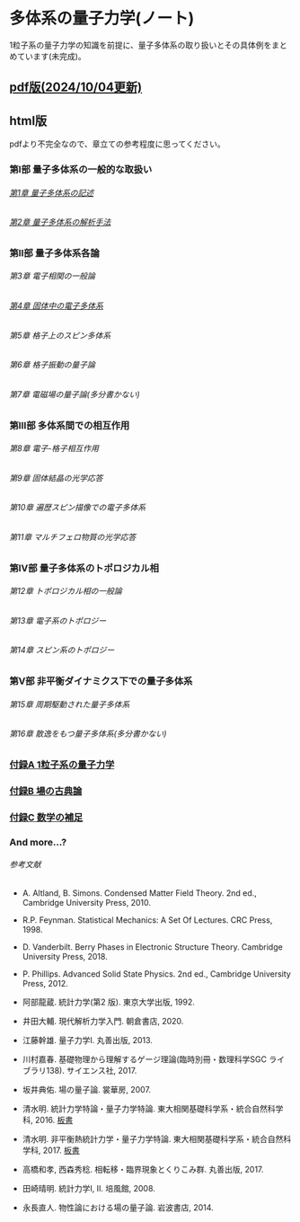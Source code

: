# 多体系の量子力学(ノート)
1粒子系の量子力学の知識を前提に、量子多体系の取り扱いとその具体例をまとめています(未完成)。

## [pdf版(2024/10/04更新)](https://pr440.github.io/manybody-qm/manybody-qm.pdf)

## html版
pdfより不完全なので、章立ての参考程度に思ってください。

### 第Ⅰ部 量子多体系の一般的な取扱い

###### [第1章 量子多体系の記述](https://pr440.github.io/manybody-qm/Chap1)

###### [第2章 量子多体系の解析手法](https://pr440.github.io/manybody-qm/Chap2)

### 第Ⅱ部 量子多体系各論

###### 第3章 電子相関の一般論

###### [第4章 固体中の電子多体系](https://pr440.github.io/manybady-qm/Chap4)

###### 第5章 格子上のスピン多体系

###### 第6章 格子振動の量子論

###### 第7章 電磁場の量子論(多分書かない)

### 第Ⅲ部 多体系間での相互作用

###### 第8章 電子-格子相互作用

###### 第9章 固体結晶の光学応答

###### 第10章 遍歴スピン描像での電子多体系

###### 第11章 マルチフェロ物質の光学応答

### 第Ⅳ部 量子多体系のトポロジカル相

###### 第12章 トポロジカル相の一般論

###### 第13章 電子系のトポロジー

###### 第14章 スピン系のトポロジー

### 第Ⅴ部 非平衡ダイナミクス下での量子多体系

###### 第15章 周期駆動された量子多体系

###### 第16章 散逸をもつ量子多体系(多分書かない)

### [付録A 1粒子系の量子力学](https://pr440.github.io/manybody-qm/ApdxA)

### [付録B 場の古典論](https://pr440.github.io/manybody-qm/ApdxB)

### [付録C 数学の補足](https://pr440.github.io/manybody-qm/ApdxC)

### And more...?

###### 参考文献
* A. Altland, B. Simons. Condensed Matter Field Theory. 2nd ed., Cambridge University Press, 2010.

* R.P. Feynman. Statistical Mechanics: A Set Of Lectures. CRC Press, 1998.

* D. Vanderbilt. Berry Phases in Electronic Structure Theory. Cambridge University Press, 2018.

* P. Phillips. Advanced Solid State Physics. 2nd ed., Cambridge University Press, 2012.

* 阿部龍蔵. 統計力学(第2 版). 東京大学出版, 1992.

* 井田大輔. 現代解析力学入門. 朝倉書店, 2020.

* 江藤幹雄. 量子力学Ⅰ. 丸善出版, 2013.

* 川村嘉春. 基礎物理から理解するゲージ理論(臨時別冊・数理科学SGC ライブラリ138). サイエンス社, 2017.

* 坂井典佑. 場の量子論. 裳華房, 2007.

* 清水明. 統計力学特論・量子力学特論. 東大相関基礎科学系・統合自然科学科, 2016. [板書](https://as2.c.u-tokyo.ac.jp/lecture_note/qsm2016/)

* 清水明. 非平衡熱統計力学・量子力学特論. 東大相関基礎科学系・統合自然科学科, 2017. [板書](https://as2.c.u-tokyo.ac.jp/lecture_note/noneq2017/)

* 高橋和孝, 西森秀稔. 相転移・臨界現象とくりこみ群. 丸善出版, 2017.

* 田崎晴明. 統計力学Ⅰ, Ⅱ. 培風館, 2008.

* 永長直人. 物性論における場の量子論. 岩波書店, 2014.